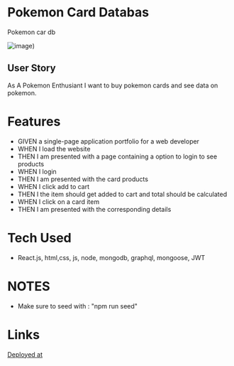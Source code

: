 # Pokemon Card Databas

Pokemon car db

![image](https://salmanwebdeveloper.com/static/media/work-sample-21.8574bb59e24ab04338dd.png))



## User Story

As A Pokemon Enthusiant I want to buy pokemon cards and see data on pokemon.

# Features

* GIVEN a single-page application portfolio for a web developer
* WHEN I load the website
* THEN I am presented with a page containing a option to login to see products
* WHEN I login
* THEN I am presented with the card products
* WHEN I click add to cart 
* THEN I the item should get added to cart and total should be calculated
* WHEN I click on a card item
* THEN I am presented with the corresponding details

# Tech Used

* React.js, html,css, js, node, mongodb, graphql, mongoose, JWT
# NOTES
* Make sure to seed with : "npm run seed"

# Links

[Deployed at](https://warm-lake-00387.herokuapp.com/)
